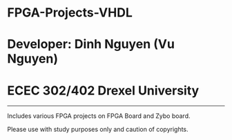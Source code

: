 # FPGA-Projects-VHDL
# Developer: Dinh Nguyen (Vu Nguyen)
# ECEC 302/402 Drexel University
***********************************************************
Includes various FPGA projects on FPGA Board and Zybo board. 

Please use with study purposes only and caution of copyrights. 
